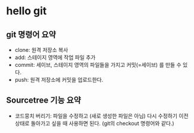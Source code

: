 # hello git

## git 명령어 요약

- clone: 원격 저장소 복사
- add: 스테이지 영역에 작업 파일 추가
- commit: 세이브, 스테이지 영역의 파일들을 가지고 커밋(=세이브) 를 만들 수 있다.
- push: 원격 저장소에 커밋을 업로드한다.

## Sourcetree 기능 요약

- 코드뭉치 버리기: 파일을 수정하고 (새로 생성한 파일은 아님) 다시 수정하기 이전 상태로 돌아가고 싶을 때 사용하면 된다. (git의 checkout 명령어와 같다.)